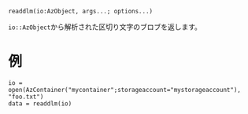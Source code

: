 ```
readdlm(io:AzObject, args...; options...)
```

`io::AzObject`から解析された区切り文字のブロブを返します。

# 例

```
io = open(AzContainer("mycontainer";storageaccount="mystorageaccount"), "foo.txt")
data = readdlm(io)
```
